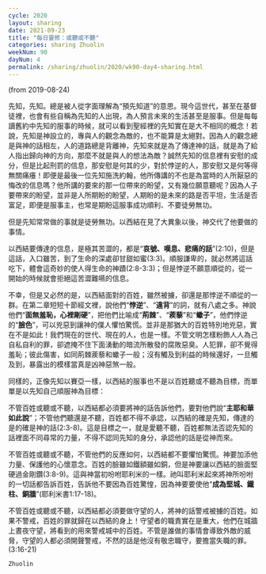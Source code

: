 ```yaml
---
cycle: 2020
layout: sharing
date: 2021-09-23
title: "每日靈修：或聽或不聽"
categories: sharing Zhuolin
weekNum: 90
dayNum: 4
permalink: /sharing/zhuolin/2020/wk90-day4-sharing.html
---
```

(from 2019-08-24)

先知，先知。總是被人從字面理解為“預先知道”的意思。現今這世代，甚至在基督徒裡，也會有些自稱為先知的人出現，為人預言未來的生活甚至是服事。但是每每讀舊約中先知的服事的時候，就可以看到聖經裡的先知實在是大不相同的概念！若說，先知是神設立的，專與人的觀念為敵的，也不能算是太絕對。因為人的觀念總是與神的話相左，人的道路總是背離神，先知來就是為了傳達神的話，就是為了給人指出歸向神的方向，那麼不就是與人的想法為敵？誠然先知的信息裡有安慰的成分，但是比起刑罰的信息，那安慰是何其的少，對於悖逆的人，那安慰又是何等得無關痛癢！即便是最後一位先知施洗約翰，他所傳講的不也是為當時的人所厭惡的悔改的信息嗎？他所講的要來的那一位帶來的盼望，又有幾位願意聽呢？因為人子要帶來的盼望，並非是人所期盼的盼望，人期盼的是未來的路是否平坦，生活是否富足，即便是服事主，也常是期盼這服事成功順利、不要徒勞無功。  

但是先知常常做的事就是徒勞無功。以西結在見了大異象以後，神交代了他要做的事情。  

以西結要傳達的信息，是極其苦澀的，都是“**哀號、嘆息、悲痛的話**”(2:10)，但是這話，入口雖苦，到了生命的深處卻甘甜如蜜(3:3)。順服謙卑的，就必然將這話吃下，體會這奇妙的使人得生命的神蹟(2:8-3:3)；但是悖逆不願意順從的，從一開始的時候就會拒絕這苦澀難嚥的信息。  

不幸，但是又必然的是，以西結面對的百姓，雖然被擄，卻還是那悖逆不順從的一群。在第二章短短十節經文裡，說他們“**悖逆**”、“**違背**”的詞，就有八處之多。神說他們“**面無羞恥，心裡剛硬**”，把他們比喻成“**荊棘**”、“**蒺藜**”和“**蠍子**”，他們悖逆的“**臉色**”，可以兇惡到讓神的僕人懼怕驚慌。並非是那猶大的百姓特別地兇惡，實在不是如此！我們現在的世代、現在的人，也是一樣。不管文明怎樣粉飾人人為己自私自利的罪，卻遮掩不住下面湧動的暗流所散發的腐敗惡臭。人犯罪，卻不覺得羞恥；彼此傷害，如同荊棘蒺藜和蠍子一般；沒有觸及到利益的時候還好，一旦觸及到，暴露出的模樣當真是凶神惡煞一般。  

同樣的，正像先知以賽亞一樣，以西結的服事也不是以百姓聽或不聽為目標，而單單是以先知自己順服神為目標：  

不管百姓或聽或不聽，以西結都必須要將神的話告訴他們，要對他們說“**主耶和華如此說**”；不管他們聽還是不聽，百姓都不得不承認，以西結的確是先知，傳達的是的確是神的話(2:3-8)。這是目標之一，就是愛聽不聽，百姓都無法否認先知的話裡面不同尋常的力量，不得不認同先知的身分，承認他的話是從神而來。  

不管百姓或聽或不聽，不管他們的反應如何，以西結都不要懼怕驚慌。神要加添他力量、保護他的心懷意念。百姓的臉雖如鐵額雖如銅，但是神要讓以西結的臉面堅硬過金剛鑽(3:8-9)。這與神當初吩咐耶利米的一樣。祂叫耶利米起來將神所吩咐的一切話都告訴百姓，告訴他不要因為百姓驚惶，因為神要要使他“**成為堅城、鐵柱、銅牆**”(耶利米書1:17-18)。  

不管百姓或聽或不聽，以西結都必須要做守望的人，將神的話警戒被擄的百姓。如果不警戒，百姓的罪就歸在以西結的身上！守望者的職責實在是重大，他們在城牆上晝夜守望，將看到的用來警戒城中的百姓。不管是誰做的事情會導致外敵的威脅，守望的人都必須開聲警戒，不然的話是他沒有敬忠職守，要擔當失職的罪。(3:16-21)  

`Zhuolin`  

